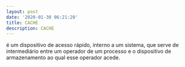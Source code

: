 ```yaml
---
layout: post
date: '2020-01-30 06:21:20'
title: CACHE
description: CACHE
---
```

 é um dispositivo de acesso rápido, interno a um sistema, que serve de intermediário entre um operador de um processo e o dispositivo de armazenamento ao qual esse operador acede.

